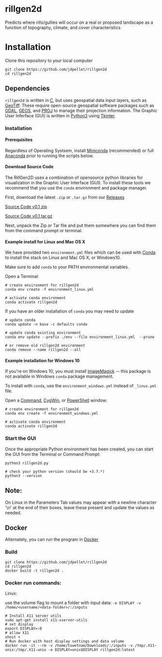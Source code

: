 # rillgen2d
Predicts where rills/gullies will occur on a real or proposed landscape as a function of topography, climate, and cover characteristics

# Installation

Clone this repository to your local computer

```
git clone https://github.com/jdpellet/rillgen2d
cd rillgen2d
```

## Dependencies

`rillgen2d` is written in [C](https://en.wikipedia.org/wiki/C_(programming_language)), but uses geospatial data input layers, such as [GeoTiff](https://www.ogc.org/standards/geotiff). These require open-source geospatial software packages such as [GDAL](https://gdal.org/), [GEOS](https://trac.osgeo.org/geos), and [PROJ](https://proj.org/) to manage their projection information. The Graphic User Inferface (GUI) is written in [Python3](https://www.python.org/) using [Tkinter](https://docs.python.org/3/library/tkinter.html).

### Installation 

#### Prerequisites

Regardless of Operating Systsem, install [Miniconda](https://docs.conda.io/en/latest/miniconda.html) (recommended) or full [Anaconda](https://www.anaconda.com/products/individual) prior to running the scripts below. 

#### Download Source Code

The RillGen2D uses a combination of opensource python libraries for visualization in the Graphic User Interface (GUI). To install these tools we recommend that you use the `conda` environment and package manager. 

First, download the latest `.zip` or `.tar.gz` from our [Releases](https://github.com/tyson-swetnam/rillgen2d/releases)

[Source Code v0.1 zip](https://github.com/tyson-swetnam/rillgen2d/archive/refs/tags/0.1.zip)

[Source Code v0.1 tar.gz](https://github.com/tyson-swetnam/rillgen2d/archive/refs/tags/0.1.tar.gz)

Next, unpack the Zip or Tar file and put them somewhere you can find them from the command prompt or terminal. 

#### Example install for Linux and Mac OS X

We have provided two `environment.yml` files which can be used with [Conda](https://docs.conda.io/en/latest/) to install the stack on Linux and Mac OS X, or Windows10.

Make sure to add `conda` to your PATH environmental variables.

Open a Terminal:

```
# create environment for rillgen2d
conda env create -f environment_linux.yml

# activate conda environment
conda activate rillgen2d
```

If you have an older installation of `conda` you may need to update

```
# update conda
conda update -n base -c defaults conda

# update conda existing environment 
conda env update --prefix ./env --file environment_linux.yml  --prune

# or remove old rillgen2d environment
conda remove --name rillgen2d --all
```

#### Example installation for Windows 10 

If you're on Windows 10, you must install [ImageMagick](https://imagemagick.org/script/download.php#windows) -- this package is not available in Windows `conda` package management. 

To install with `conda`, use the `environment_windows.yml` instead of `_linux.yml` file.

Open a [Command](https://docs.microsoft.com/en-us/windows-server/administration/windows-commands/windows-commands), [CygWin](https://www.cygwin.com/), or [PowerShell](https://docs.microsoft.com/en-us/windows-server/administration/windows-commands/powershell) window:

```
# create environment for rillgen2d
conda env create -f environment_windows.yml

# activate conda environment
conda activate rillgen2d
```

### Start the GUI

Once the appropriate Python environment has been created, you can start the GUI from the Terminal or Command Prompt:

```
python3 rillgen2d.py
```

```
# check your python version (should be +3.7.*)
python3 --version
```

## Note:
On Linux in the Parameters Tab values may appear with a newline character '\n' at the end of their boxes, leave these present and update the values as needed.

## Docker

Alternately, you can run the program in [Docker](https://docker.com)

### Build 

```
git clone https://github.com/jdpellet/rillgen2d
cd rillgen2d
docker build -t rillgen2d .
```

### Docker run commands:

Linux:

use the volume flag to mount a folder with input data: `-e DISPLAY -v /home/<username/<data-folder>/:/inputs` 

```
# Install X11 server utils
sudo apt-get install x11-xserver-utils
# set display
export DISPLAY=:0
# allow X11
xhost +
# Run docker with host display settings and data volume
docker run -it --rm -v /home/tswetnam/Downloads/:/inputs -v /tmp/.X11-unix:/tmp/.X11-unix -e DISPLAY=unix$DISPLAY rillgen2d:latest
```
